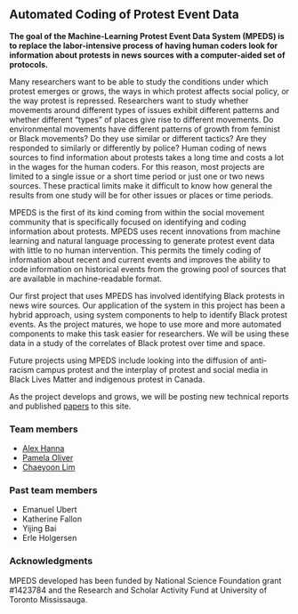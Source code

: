 ## Automated Coding of Protest Event Data

**The goal of the Machine-Learning Protest Event Data System (MPEDS) is to replace the labor-intensive process of having human coders look for information about protests in news sources with a computer-aided set of protocols.** 

Many researchers want to be able to study the conditions under which protest emerges or grows, the ways in which protest affects social policy, or the way protest is repressed. Researchers want to study whether movements around different types of issues exhibit different patterns and whether different “types” of places give rise to different movements. Do environmental movements have different patterns of growth from feminist or Black movements? Do they use similar or different tactics? Are they responded to similarly or differently by police? Human coding of news sources to find information about protests takes a long time and costs a lot in the wages for the human coders. For this reason, most projects are limited to a single issue or a short time period or just one or two news sources. These practical limits make it difficult to know how general the results from one study will be for other issues or places or time periods.

MPEDS is the first of its kind coming from within the social movement community that is specifically focused on identifying and coding information about protests. MPEDS uses recent innovations from machine learning and natural language processing to generate protest event data with little to no human intervention. This permits the timely coding of information about recent and current events and improves the ability to code information on historical events from the growing pool of sources that are available in machine-readable format. 

Our first project that uses MPEDS has involved identifying Black protests in news wire sources. Our application of the system in this project has been a hybrid approach, using system components to help to identify Black protest events. As the project matures, we hope to use more and more automated components to make this task easier for researchers. We will be using these data in a study of the correlates of Black protest over time and space.

Future projects using MPEDS include looking into the diffusion of anti-racism campus protest and the interplay of protest and social media in Black Lives Matter and indigenous protest in Canada.

As the project develops and grows, we will be posting new technical reports and published [papers](papers.html) to this site.

### Team members

- [Alex Hanna](http://alex-hanna.com)
- [Pamela Oliver](http://www.ssc.wisc.edu/~oliver)
- [Chaeyoon Lim](http://www.ssc.wisc.edu/soc/faculty/show-person.php?person_id=523)

### Past team members

- Emanuel Ubert
- Katherine Fallon
- Yijing Bai
- Erle Holgersen

### Acknowledgments

MPEDS developed has been funded by National Science Foundation grant #1423784 and the Research and Scholar Activity Fund at University of Toronto Mississauga.